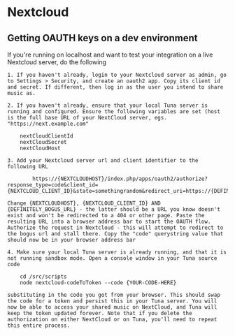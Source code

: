 # Nextcloud

## Getting OAUTH keys on a dev environment

If you're running on localhost and want to test your integration on a live Nextcloud server, do the following

    1. If you haven't already, login to your Nextcloud server as admin, go to Settings > Security, and create an oauth2 app. Copy its client id and secret. If different, then log in as the user you intend to share music as. 

    2. If you haven't already, ensure that your local Tuna server is running and configured. Ensure the following variables are set (host is the full base URL of your NextCloud server, egs. "https://next.example.com"

        nextCloudClientId
        nextCloudSecret
        nextCloudHost

    3. Add your Nextcloud server url and client identifier to the following URL

            https://{NEXTCLOUDHOST}/index.php/apps/oauth2/authorize?response_type=code&client_id={NEXTCLOUD_CLIENT_ID}&state=somethingrandom&redirect_uri=https://{DEFINITELY_BOGUS_URL}

    Change {NEXTCLOUDHOST}, {NEXTCLOUD_CLIENT_ID} AND {DEFINITELY_BOGUS_URL} - the latter should be a URL you know doesn't exist and won't be redirected to a 404 or other page. Paste the resulting URL into a browser address bar to start the OAUTH flow. Authorize the request in Nextcloud - this will attempt to redirect to the bogus url and stall there. Copy the "code" querystring value that should now be in your browser address bar

    4. Make sure your local Tuna server is already running, and that it is not running sandbox mode. Open a console window in your Tuna source code 

        cd /src/scripts
        node nextcloud-codeToToken --code {YOUR-CODE-HERE}

    substituting in the code you got from your browser. This should swap the code for a token and persist this in your Tuna server. You will now be able to access your shared music on NextCloud, and Tuna will keep the token updated forever. Note that if you delete the authorization on either NextCloud or on Tuna, you'll need to repeat this entire process.


